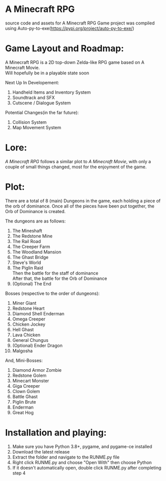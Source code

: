 # A Minecraft RPG
source code and assets for A Minecraft RPG Game
project was compiled using Auto-py-to-exe(https://pypi.org/project/auto-py-to-exe/)  
# Game Layout and Roadmap:

A Minecraft RPG is a 2D top-down Zelda-like RPG game based on A Minecraft Movie.  
Will hopefully be in a playable state soon  

Next Up In Developement:  
1. Handheld Items and Inventory System  
2. Soundtrack and SFX  
4. Cutscene / Dialogue System  

Potential Changes(in the far future):
1. Collision System  
2. Map Movement System  



# Lore:  
_A Minecraft RPG_ follows a similar plot to _A Minecraft Movie_, with only a couple of small things changed, most for the enjoyment of the game.  

# Plot:

There are a total of 8 (main) Dungeons in the game, each holding a piece of the orb of dominance. Once all of the pieces have been put together, the Orb of Dominance is created.

The dungeons are as follows:  
1. The Mineshaft
2. The Redstone Mine
3. The Rail Road  
4. The Creeper Farm
5. The Woodland Mansion
6. The Ghast Bridge
7. Steve's World  
8. The Piglin Raid  
   Then the battle for the staff of dominance  
   After that, the battle for the Orb of Dominance
10. (Optional) The End

Bosses (respective to the order of dungeons):  
1. Miner Giant
2. Redstone Heart
3. Diamond Shell Enderman
4. Omega Creeper
5. Chicken Jockey
6. Hell Ghast  
7. Lava Chicken  
8. General Chungus  
9.  (Optional) Ender Dragon  
10.  Malgosha  

And, Mini-Bosses:  
1. Diamond Armor Zombie  
2. Redstone Golem  
3. Minecart Monster
4. Giga Creeper
5. Clown Golem  
6. Battle Ghast  
7. Piglin Brute  
8. Enderman  
9. Great Hog

# Installation and playing:  
1. Make sure you have Python 3.8+, pygame, and pygame-ce installed  
2. Download the latest release
3. Extract the folder and navigate to the RUNME.py file  
4. Right click RUNME.py and choose "Open With" then choose Python  
5. If it doesn't automatically open, double click RUNME.py after completing step 4  


